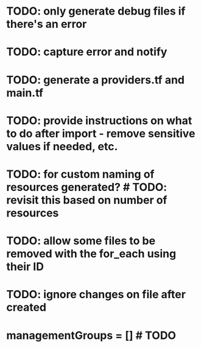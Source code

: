 # TODO: only generate debug files if there's an error
# TODO: capture error and notify
# TODO: generate a providers.tf and main.tf
# TODO: provide instructions on what to do after import - remove sensitive values if needed, etc.
# TODO: for custom naming of resources generated?  # TODO: revisit this based on number of resources
# TODO: allow some files to be removed with the for_each using their ID
# TODO: ignore changes on file after created
# managementGroups = [] # TODO